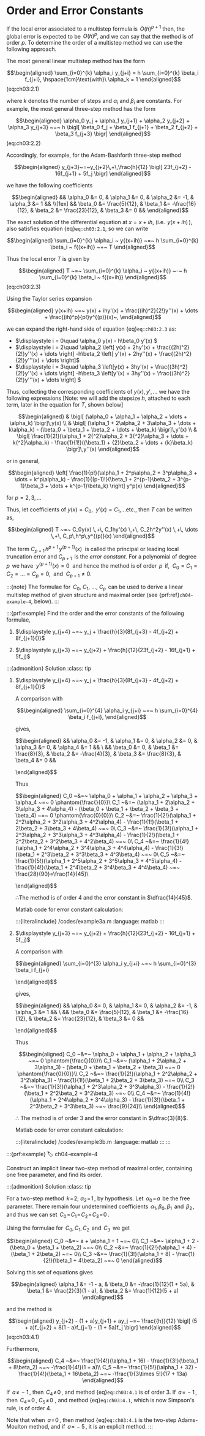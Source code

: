 # Order and Error Constants

If the local error associated to a multistep formula is $\,O(h)^{p+1}$
then, the global error is expected to be $\,O(h)^p$, and we can say that
the method is of order $p$. To determine the order of a multistep method
we can use the following approach.

The most general linear multistep method has the form 

$$\begin{aligned}
    \sum_{i=0}^{k} \alpha_i y_{j+i} = h \sum_{i=0}^{k} \beta_i f_{j+i},
    \hspace{1cm}\text{with}\ \alpha_k = 1    
\end{aligned}$$(eq:ch03:2.1)

where $k$ denotes the number of steps and $\alpha_i$ and
$\beta_i$ are constants. For example, the most general three-step method
has the form 

$$\begin{aligned}
    \alpha_0 y_j + \alpha_1 y_{j+1} + \alpha_2 y_{j+2} + \alpha_3 y_{j+3}
    ~=~ h \bigl[
        \beta_0 f_j + \beta_1 f_{j+1} + \beta_2 f_{j+2} + \beta_3 f_{j+3}
    \bigr]
\end{aligned}$$(eq:ch03:2.2)

Accordingly, for example, for the Adam-Bashforth
three-step method 

$$\begin{aligned}
    y_{j+3}~=~y_{j+2}\,+\,\frac{h}{12} \bigl[
        23f_{j+2} - 16f_{j+1} + 5f_j
    \bigr]
\end{aligned}$$ 

we have the following coefficients 

$$\begin{aligned}
    && \alpha_0 &= 0,            & \alpha_1 &= 0,
     & \alpha_2 &= -1,           & \alpha_3 &= 1 &&
     \\[1ex]
    && \beta_0 &= \frac{5}{12},  & \beta_1 &= -\frac{16}{12},
     & \beta_2 &= \frac{23}{12}, & \beta_3 &= 0 &&
\end{aligned}$$

 The exact solution of the differential equation at
$x = x + ih$, (i.e. $\,y(x+ih)\,$), also satisfies equation {eq}`eq:ch03:2.1`, so we can write 

$$\begin{aligned}
    \sum_{i=0}^{k} \alpha_i ~ y{(x+ih)} ~=~ h \sum_{i=0}^{k}
    \beta_i ~ f{(x+ih)} ~+~ T
\end{aligned}$$ 

Thus the local error $T$ is given by 

$$\begin{aligned}
    T ~=~ \sum_{i=0}^{k} \alpha_i ~ y{(x+ih)} ~-~ h \sum_{i=0}^{k}
    \beta_i ~ f{(x+ih)}
\end{aligned}$$(eq:ch03:2.3)

Using the Taylor series expansion 

$$\begin{aligned}
    y(x+ih) ~=~ y(x) + ihy'(x) + \frac{(ih)^2}{2!}y''(x) + \dots
    + \frac{(ih)^p}{p!}y^{(p)}(x)~,
\end{aligned}$$ 

we can expand the right-hand side of equation
{eq}`eq:ch03:2.3` as:

- $\displaystyle i = 0\quad \alpha_0 y(x) - h\beta_0 y'(x) $
- $\displaystyle i = 2\quad \alpha_2 \left[ y(x) + 2hy'(x) + \frac{(2h)^2}{2!}y''(x) + \dots  \right]
         -h\beta_2 \left[ y'(x) + 2hy''(x) + \frac{(2h)^2}{2!}y'''(x) + \dots \right]$
- $\displaystyle i = 3\quad \alpha_3 \left[y(x) + 3hy'(x) + \frac{(3h)^2}{2!}y''(x) + \dots \right]
         -h\beta_3 \left[y'(x) + 3hy''(x) + \frac{(3h)^2}{2!}y'''(x) + \dots \right] $

Thus, collecting the corresponding coefficients of $y(x),\,y',\,...$ we
have the following expressions \[Note: we will add the stepsize $h$,
attached to each term, later in the equation for $T$, shown below\]

$$\begin{aligned}
    & \bigl[
        (\alpha_0 + \alpha_1 + \alpha_2 + \dots + \alpha_k)
    \bigr]\,y(x)
    \\
    & \bigl[
        (\alpha_1 + 2\alpha_2 + 3\alpha_3 + \dots + k\alpha_k)
        - (\beta_0 + \beta_1 + \beta_2 + \dots + \beta_k)
    \bigr]\,y'(x)
    \\
    & \bigl[
        \frac{1}{2!}(\alpha_1 + 2{^2}\alpha_2 + 3{^2}\alpha_3 + \dots + k{^2}\alpha_k)
        -
        \frac{1}{1!}({\beta_1} + {2}\beta_2 + \dots + {k}\beta_k)
    \bigr]\,y''(x)
\end{aligned}$$ 

or in general, 

$$\begin{aligned}
    \left[
        \frac{1}{p!}(\alpha_1 + 2^p\alpha_2 + 3^p\alpha_3 + \dots + k^p\alpha_k)
        - \frac{1}{(p-1)!}(\beta_1 + 2^{p-1}\beta_2 + 3^{p-1}\beta_3
                           + \dots + k^{p-1}\beta_k)
    \right] y^p(x)
\end{aligned}$$ 

for $p = 2,3,\dots$

Thus, let coefficients of $y(x) = C_0$, $~y'(x) = C_1$,\...etc., then
$T$ can be written as, 

$$\begin{aligned}
    T ~=~ C_0y(x) \,+\, C_1hy'(x) \,+\, C_2h^2y''(x) \,+\,
    \dots \,+\, C_p\,h^p\,y^{(p)}(x)
\end{aligned}$$ 

The term $C_{p+1}\,h^{p+1}\,y^{(p+1)}(x)~$ is called the
principal or leading local truncation error and $C_{p+1}\,$ is the
*error constant*. For a polynomial of degree $\,p\,$ we have
$~y^{(p+1)}(x) = 0~$ and hence the method is of order $\,p\,$ if,
$~C_0 = C_1 = C_2 = \dots = C_p=0,~$ and $~C_{p+1}\neq 0$.

:::{note}
The formulae for $\,C_0$, $C_1$, ..., $C_p\,$ can be used to
derive a linear multistep method of given structure and maximal order
(see {prf:ref}`ch04-example-4`, below).
:::

:::{prf:example}
Find the order and the error constants of the following formulae,

1.  $\displaystyle y_{j+4} ~=~ y_j + \frac{h}{3}(8f_{j+3} - 4f_{j+2} + 8f_{j+1}{)}$

2.  $\displaystyle y_{j+3} ~=~ y_{j+2} + \frac{h}{12}(23f_{j+2} - 16f_{j+1} + 5f_j)$

:::{admonition} Solution
:class: tip
1.  $\displaystyle y_{j+4} ~=~ y_j + \frac{h}{3}(8f_{j+3} - 4f_{j+2} + 8f_{j+1}{)}$

    A comparison with 

    $$\begin{aligned}
                \sum_{i=0}^{4} \alpha_i y_{j+i} ~=~ h \sum_{i=0}^{4} \beta_i f_{j+i},            
    \end{aligned}$$ 
    
    gives, 
    
    $$\begin{aligned}
                && \alpha_0 &= -1, & \alpha_1 &= 0, & \alpha_2 &= 0,
                 & \alpha_3 &=  0, & \alpha_4 &= 1 &&
                \\
                && \beta_0 &= 0, & \beta_1 &= \frac{8}{3}, & \beta_2 &= -\frac{4}{3},
                 & \beta_3 &= \frac{8}{3}, & \beta_4 &= 0 &&
            
    \end{aligned}$$ 
    
    Thus 
    
    $$\begin{aligned}
                C_0 ~&=~ \alpha_0 + \alpha_1 + \alpha_2 + \alpha_3 + \alpha_4 ~=~ 0 \phantom{\frac{}{0}}\\
                C_1 ~&=~ (\alpha_1 + 2\alpha_2 + 3\alpha_3 + 4\alpha_4) - (\beta_0 + \beta_1 + \beta_2 + \beta_3 + \beta_4) ~=~ 0 \phantom{\frac{0}{0}}\\
                C_2 ~&=~ \frac{1}{2!}(\alpha_1 + 2^2\alpha_2 + 3^2\alpha_3 + 4^2\alpha_4) - \frac{1}{1!}(\beta_1 + 2\beta_2 + 3\beta_3 + 4\beta_4) ~=~ 0\\
                C_3 ~&=~ \frac{1}{3!}(\alpha_1 + 2^3\alpha_2 + 3^3\alpha_3 + 4^3\alpha_4) - \frac{1}{2!}(\beta_1 + 2^2\beta_2 + 3^2\beta_3 + 4^2\beta_4) ~=~ 0\\
                C_4 ~&=~ \frac{1}{4!}(\alpha_1 + 2^4\alpha_2 + 3^4\alpha_3 + 4^4\alpha_4) - \frac{1}{3!}(\beta_1 + 2^3\beta_2 + 3^3\beta_3 + 4^3\beta_4) ~=~ 0\\
                C_5 ~&=~ \frac{1}{5!}(\alpha_1 + 2^5\alpha_2 + 3^5\alpha_3 + 4^5\alpha_4) - \frac{1}{4!}(\beta_1 + 2^4\beta_2 + 3^4\beta_3 + 4^4\beta_4) ~=~ \frac{28}{90}=\frac{14}{45}\\
            
    \end{aligned}$$

    $\therefore$The method is of order $4$ and the error constant in
    $\dfrac{14}{45}$.

    Matlab code for error constant calculation:

    :::{literalinclude} /codes/example3a.m
    :language: matlab
    :::

2.  $\displaystyle y_{j+3} ~=~ y_{j+2} + \frac{h}{12}(23f_{j+2} - 16f_{j+1} + 5f_j)$

    A comparison with
    
     $$\begin{aligned}
                \sum_{i=0}^{3} \alpha_i y_{j+i} ~=~ h \sum_{i=0}^{3} \beta_i f_{j+i}
            
    \end{aligned}$$ 
    
    gives, 
    
    $$\begin{aligned}
                && \alpha_0 &=  0, & \alpha_1 &=  0,
                 & \alpha_2 &= -1, & \alpha_3 &=  1 &&
                \\
                && \beta_0 &= \frac{5}{12}, & \beta_1 &= -\frac{16}{12},
                 & \beta_2 &= \frac{23}{12}, & \beta_3 &= 0 &&
            
    \end{aligned}$$ 
    
    Thus
    
     $$\begin{aligned}
                C_0 ~&=~ \alpha_0 + \alpha_1 + \alpha_2 + \alpha_3 ~=~ 0 \phantom{\frac{}{0}}\\
                C_1 ~&=~ (\alpha_1 + 2\alpha_2 + 3\alpha_3) - (\beta_0 + \beta_1 + \beta_2 + \beta_3) ~=~ 0 \phantom{\frac{0}{0}}\\
                C_2 ~&=~ \frac{1}{2!}(\alpha_1 + 2^2\alpha_2 + 3^2\alpha_3) - \frac{1}{1!}(\beta_1 + 2\beta_2 + 3\beta_3) ~=~ 0\\
                C_3 ~&=~ \frac{1}{3!}(\alpha_1 + 2^3\alpha_2 + 3^3\alpha_3) - \frac{1}{2!}(\beta_1 + 2^2\beta_2 + 3^2\beta_3) ~=~ 0\\
                C_4 ~&=~ \frac{1}{4!}(\alpha_1 + 2^4\alpha_2 + 3^4\alpha_3) - \frac{1}{3!}(\beta_1 + 2^3\beta_2 + 3^3\beta_3) ~=~ \frac{9}{24}\\            
    \end{aligned}$$

    $\therefore$ The method is of order $3$ and the error constant in
    $\dfrac{3}{8}$.

    Matlab code for error constant calculation:

    :::{literalinclude} /codes/example3b.m
    :language: matlab
    :::
:::

:::{prf:example}
:label: ch04-example-4

Construct an implicit linear two-step method of maximal order,
containing one free parameter, and find its order.

:::{admonition} Solution
:class: tip

For a two-step method $\,k \!=\! 2;\ \alpha_2 \!=\! 1\,$, by hypothesis.
Let $\,\alpha_0 \!=\! a\,$ be the free parameter. There remain four
undetermined coefficients $\,\alpha_1,\, \beta_0,\, \beta_1\,$ and
$\,\beta_2\,$, and thus we can set
$\,C_0\!=\!C_1\!=\!C_2\!=\!C_3\!=\!0\,$.

Using the formulae for $\,C_0,\,C_1,\,C_2\,$ and $\,C_3\,$ we get

$$\begin{aligned}
    C_0 ~&=~ a + \alpha_1 + 1 ~=~ 0\\
    C_1 ~&=~ \alpha_1 + 2 - (\beta_0 + \beta_1 + \beta_2) ~=~ 0\\
    C_2 ~&=~ \frac{1}{2!}(\alpha_1 + 4) - (\beta_1 + 2\beta_2) ~=~ 0\\
    C_3 ~&=~ \frac{1}{3!}(\alpha_1 + 8) - \frac{1}{2!}(\beta_1 + 4\beta_2) ~=~ 0
\end{aligned}$$

Solving this set of equations gives 

$$\begin{aligned}
    \alpha_1 &= -1 - a, & \beta_0 &= -\frac{1}{12}(1 + 5a), &
    \beta_1 &= \frac{2}{3}(1 - a), & \beta_2 &= \frac{1}{12}(5 + a)
\end{aligned}$$

 and the method is 
 
 $$\begin{aligned}
    y_{j+2} - (1 + a)y_{j+1} + ay_j ~=~ \frac{{h}}{12} \bigl[
        (5 + a)f_{j+2} + 8(1 - a)f_{j+1} - (1 + 5a)f_j
    \bigr]    
\end{aligned}$$(eq:ch03:4.1)

Furthermore, 

$$\begin{aligned}
    C_4 ~&=~ \frac{1}{4!}(\alpha_1 + 16) - \frac{1}{3!}(\beta_1 + 8\beta_2)
    ~=~ -\frac{1}{4!}(1 + a)\\
    C_5 ~&=~ \frac{1}{5!}(\alpha_1 + 32) - \frac{1}{4!}(\beta_1 + 16\beta_2)
    ~=~ -\frac{1}{3\times 5!}(17 + 13a)
\end{aligned}$$ 

If $\,a \!\neq\! -1\,$, then $\,C_4 \!\neq\! 0\,$, and
method {eq}`eq:ch03:4.1` is of order $3$. If $\,a \!=\! -1\,$, then
$\,C_4 \!=\! 0\,,~ C_5 \!\neq\! 0\,\,$, and method
{eq}`eq:ch03:4.1`, which is now Simpson's rule, is of order $4$.

Note that when $\,a \!=\! 0\,$, then method {eq}`eq:ch03:4.1` is the
two-step Adams-Moulton method, and if $\,a \!=\! -5\,$, it is an
explicit method.
:::